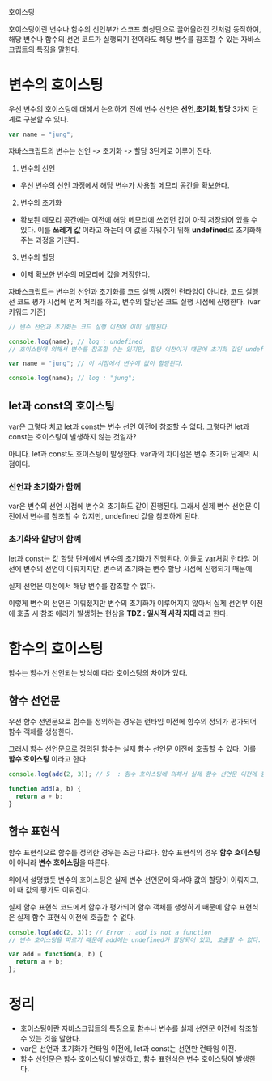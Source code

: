호이스팅

호이스팅이란 변수나 함수의 선언부가 스코프 최상단으로 끌어올려진 것처럼 동작하여, 해당 변수나 함수의 선언 코드가 실행되기 전이라도 해당 변수를 참조할 수 있는 자바스크립트의 특징을 말한다.

# 변수의 호이스팅
우선 변수의 호이스팅에 대해서 논의하기 전에 변수 선언은 **선언**,**초기화**,**할당** 3가지 단계로 구분할 수 있다.

```javascript
var name = "jung";
```
자바스크립트의 변수는 선언 -> 초기화 -> 할당 3단계로 이루어 진다.

1. 변수의 선언
- 우선 변수의 선언 과정에서 해당 변수가 사용할 메모리 공간을 확보한다.
2. 변수의 초기화
- 확보된 메모리 공간에는 이전에 해당 메모리에 쓰였던 값이 아직 저장되어 있을 수 있다. 이를 **쓰레기 값** 이라고 하는데 이 값을 지워주기 위해 **undefined**로 초기화해주는 과정을 거친다.
3. 변수의 할당 
- 이제 확보한 변수의 메모리에 값을 저장한다.

자바스크립트는 변수의 선언과 초기화를 코드 실행 시점인 런타임이 아니라, 코드 실행 전 코드 평가 시점에 먼저 처리를 하고, 변수의 할당은 코드 실행 시점에 진행한다. (var 키워드 기준)

```js
// 변수 선언과 초기화는 코드 실행 이전에 이미 실행된다.

console.log(name); // log : undefined
// 호이스팅에 의해서 변수를 참조할 수는 있지만, 할당 이전이기 떄문에 초기화 값인 undefined가 할당되어 있다.

var name = "jung"; // 이 시점에서 변수에 값이 할당된다.

console.log(name); // log : "jung";
```


## let과 const의 호이스팅
var은 그렇다 치고 let과 const는 변수 선언 이전에 참조할 수 없다. 그렇다면 let과 const는 호이스팅이 발생하지 않는 것일까?

아니다. let과 const도 호이스팅이 발생한다. var과의 차이점은 변수 초기화 단계의 시점이다.

### 선언과 초기화가 함께
var은 변수의 선언 시점에 변수의 초기화도 같이 진행된다.
그래서 실제 변수 선언문 이전에서 변수를 참조할 수 있지만, undefined 값을 참조하게 된다.

### 초기화와 할당이 함꼐
let과 const는 값 할당 단계에서 변수의 초기화가 진행된다.
이들도 var처럼 런타임 이전에 변수의 선언이 이뤄지지만, 변수의 초기화는 변수 할당 시점에 진행되기 때문에 

실제 선언문 이전에서 해당 변수를 참조할 수 없다.

이렇게 변수의 선언은 이뤄졌지만 변수의 초기화가 이루어지지 않아서 실제 선언부 이전에 호출 시 참조 에러가 발생하는 현상을 **TDZ : 일시적 사각 지대** 라고 한다.




# 함수의 호이스팅
함수는 함수가 선언되는 방식에 따라 호이스팅의 차이가 있다.

## 함수 선언문
우선 함수 선언문으로 함수를 정의하는 경우는 런타임 이전에 함수의 정의가 평가되어 함수 객체를 생성한다.

그래서 함수 선언문으로 정의된 함수는 실제 함수 선언문 이전에 호출할 수 있다. 이를 **함수 호이스팅** 이라고 한다.

```js
console.log(add(2, 3)); // 5  : 함수 호이스팅에 의해서 실제 함수 선언문 이전에 함수를 호출할 수 있다.

function add(a, b) {
  return a + b;
}
```

## 함수 표현식
함수 표현식으로 함수를 정의한 경우는 조금 다르다. 함수 표현식의 경우 **함수 호이스팅**이 아니라 **변수 호이스팅**을 따른다. 

위에서 설명했듯 변수의 호이스팅은 실제 변수 선언문에 와서야 값의 할당이 이뤄지고, 이 때 값의 평가도 이뤄진다.

실제 함수 표현식 코드에서 함수가 평가되어 함수 객체를 생성하기 때문에 함수 표현식은 실제 함수 표현식 이전에 호출할 수 없다.

```js
console.log(add(2, 3)); // Error : add is not a function 
// 변수 호이스팅을 따르기 떄문에 add에는 undefined가 할당되어 있고, 호출할 수 없다.

var add = function(a, b) {
  return a + b;
};
```



# 정리
- 호이스팅이란 자바스크립트의 특징으로 함수나 변수를 실제 선언문 이전에 참조할 수 있는 것을 말한다.
- var은 선언과 초기화가 런타임 이전에, let과 const는 선언만 런타임 이전.
- 함수 선언문은 함수 호이스팅이 발생하고, 함수 표현식은 변수 호이스팅이 발생한다.
